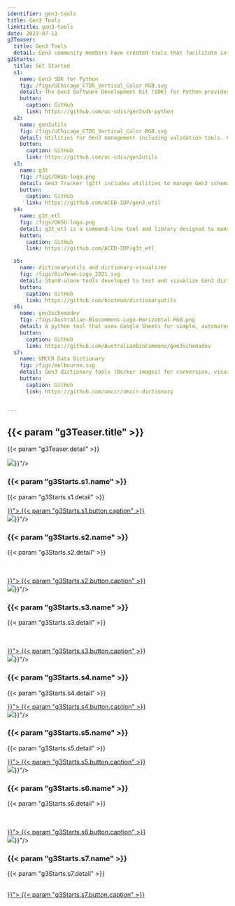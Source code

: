```yaml
---
identifier: gen3-tools
title: Gen3 Tools
linktitle: gen3-tools
date: 2023-07-11
g3Teaser:
  title: Gen3 Tools
  detail: Gen3 community members have created tools that facilitate interactions with a Gen3 Data Commons. These tools may be of use to both Gen3 users or operators.  Any questions about their use should be directed to the maintainers of the particular tool.
g3Starts:
  title: Get Started
  s1:
    name: Gen3 SDK for Python
    fig: /figs/UChicago_CTDS_Vertical_Color RGB.svg
    detail: The Gen3 Software Development Kit (SDK) for Python provides classes and functions for handling common tasks when interacting with a Gen3 commons. It also exposes a Command Line Interface (CLI).  Created by the Center for Translational Data Science at the University of Chicago.
    button:
      caption: GitHub
      link: https://github.com/uc-cdis/gen3sdk-python
  s2:
    name: gen3utils
    fig: /figs/UChicago_CTDS_Vertical_Color RGB.svg
    detail: Utilities for Gen3 management including validation tools. Created by the Center for Translational Data Science at the University of Chicago.
    button:
      caption: GitHub
      link: https://github.com/uc-cdis/gen3utils
  s3:
    name: g3t
    fig: /figs/OHSU-logo.png
    detail: Gen3 Tracker (g3t) includes utilities to manage Gen3 schemas, projects and submissions.  Tools include those to create and manage metadata, manipulate file manifests, status checks, metadata validation, user access, and others.
    button:
      caption: GitHub
      link: https://github.com/ACED-IDP/gen3_util
  s4:
    name: g3t_etl
    fig: /figs/OHSU-logo.png
    detail: g3t_etl is a command-line tool and library designed to manage Gen3 metadata including transformations to and from FHIR formatted data. The tool provides various commands, each serving a specific purpose.
    button:
      caption: GitHub
      link: https://github.com/ACED-IDP/g3t_etl

  s5:
    name: dictionaryutils and dictionary-visualizer
    fig: /figs/BioTeam-Logo_2021.svg
    detail: Stand-alone tools developed to test and visualize Gen3 dictionaries.  They allow for quicker testing of dictionary updates and do not require a full Gen3 deployment.  Created by BioTeam.
    button:
      caption: GitHub
      link: https://github.com/bioteam/dictionaryutils
  s6:
    name: gen3schemadev
    fig: /figs/Australian-Biocommons-Logo-Horizontal-RGB.png
    detail: A python tool that uses Google Sheets for simple, automated and efficient dictionary development.  The Gen3 schema mapping library enables an automated workflow to edit, test, validate and publish Gen3 Data Dictionaries, using a google sheet as input.  Created by the Australian BioCommons.
    button:
      caption: GitHub
      link: https://github.com/AustralianBioCommons/gen3schemadev
  s7:
    name: UMCCR Data Dictionary
    fig: /figs/melbourne.svg
    detail: Gen3 dictionary tools (Docker images) for conversion, visualization, testing and validation to allow for iterative development of Gen3 data dictionary schema locally. Created by the Genomics Platform Group at University of Melbourne Centre for Cancer Research (UMCCR).
    button:
      caption: GitHub
      link: https://github.com/umccr/umccr-dictionary


---
```


<section class="g3-bg__mint">
  <div class="g3-outer-wrapper g3-flex-content">
    <div class="g3-space__padding-lg-top g3-space__padding-lg-bottom g3-col__65">
      <div class="g3-space__wrapper-gap-left">
        <h1 class="g3-space__margin-sm-bottom">
          {{< param "g3Teaser.title" >}}
        </h1>
        <p class="g3-space__margin-sm-bottom introduction">
          {{< param "g3Teaser.detail" >}}
        </p>
      </div>
    </div>
  </div>
</section>


<section>
  <div class="g3-inner-wrapper g3-space__padding-md-top g3-mb-space__padding-lg-top g3-mb-space__padding-lg-bottom">
    <div class="g3-table g3-space__margin-lg-bottom g3-mb-space__margin-lg-bottom">
      <div class="g3-col__33 g3-text__center g3-space__padding-sm-left-right">
        <img class="g3-row__10vh g3-space__margin-sm-bottom" src="{{< param "g3Starts.s1.fig" >}}"/>
        <h3 class="g3-space__margin-sm-bottom">
          {{< param "g3Starts.s1.name" >}}
        </h3>
        <p class="g3-space__margin-sm-bottom g3-text__desktop-left">
          {{< param "g3Starts.s1.detail" >}}
        </p>
        <a class="g3-button g3-button--primary g3-align__bottom" href="{{< param "g3Starts.s1.button.link" >}}">
          {{< param "g3Starts.s1.button.caption" >}}
        </a>
      </div>
      <div class="g3-col__33 g3-text__center g3-space__padding-sm-left-right">
        <img class="g3-row__10vh g3-space__margin-sm-bottom" src="{{< param "g3Starts.s2.fig" >}}"/>
        <h3 class="g3-space__margin-sm-bottom">
          {{< param "g3Starts.s2.name" >}}
        </h3>
        <p class="g3-space__margin-sm-bottom g3-text__desktop-left">
          {{< param "g3Starts.s2.detail" >}} <br>       <br> <br>
        </p>
        <a class="g3-button g3-button--primary g3-align__bottom" href="{{< param "g3Starts.s2.button.link" >}}">
          {{< param "g3Starts.s2.button.caption" >}}
        </a>
      </div>
      <div class="g3-col__33 g3-text__center g3-space__padding-sm-left-right">
        <img class="g3-row__10vh g3-space__margin-sm-bottom" src="{{< param "g3Starts.s3.fig" >}}"/>
        <h3 class="g3-space__margin-sm-bottom">
          {{< param "g3Starts.s3.name" >}}
        </h3>
        <p class="g3-space__margin-sm-bottom g3-text__desktop-left">
          {{< param "g3Starts.s3.detail" >}} <br>       <br> <br>
        </p>
        <a class="g3-button g3-button--primary g3-align__bottom" href="{{< param "g3Starts.s3.button.link" >}}">
          {{< param "g3Starts.s3.button.caption" >}}
        </a>
      </div>
    </div>
  </div>
</section>


<section>
  <div class="g3-inner-wrapper g3-space__padding-md-top g3-mb-space__padding-lg-top g3-mb-space__padding-lg-bottom">
    <div class="g3-table g3-space__margin-lg-bottom g3-mb-space__margin-lg-bottom">
    <div class="g3-col__33 g3-text__center g3-space__padding-sm-left-right">
      <img class="g3-row__10vh g3-space__margin-sm-bottom" src="{{< param "g3Starts.s4.fig" >}}"/>
      <h3 class="g3-space__margin-sm-bottom">
        {{< param "g3Starts.s4.name" >}}
      </h3>
      <p class="g3-space__margin-sm-bottom g3-text__desktop-left">
        {{< param "g3Starts.s4.detail" >}}
      </p>
      <a class="g3-button g3-button--primary g3-align__bottom" href="{{< param "g3Starts.s4.button.link" >}}">
        {{< param "g3Starts.s4.button.caption" >}}
      </a>
    </div>
    <div class="g3-col__33 g3-text__center g3-space__padding-sm-left-right">
        <img class="g3-row__10vh g3-space__margin-sm-bottom" src="{{< param "g3Starts.s5.fig" >}}"/>
        <h3 class="g3-space__margin-sm-bottom">
          {{< param "g3Starts.s5.name" >}}
        </h3>
        <p class="g3-space__margin-sm-bottom g3-text__desktop-left">
          {{< param "g3Starts.s5.detail" >}}
        </p>
        <a class="g3-button g3-button--primary g3-align__bottom" href="{{< param "g3Starts.s5.button.link" >}}">
          {{< param "g3Starts.s5.button.caption" >}}
        </a>
    </div>
    <div class="g3-col__33 g3-text__center g3-space__padding-sm-left-right">
      <img class="g3-row__10vh g3-space__margin-sm-bottom" src="{{< param "g3Starts.s6.fig" >}}"/>
      <h3 class="g3-space__margin-sm-bottom">
        {{< param "g3Starts.s6.name" >}}
      </h3>
      <p class="g3-space__margin-sm-bottom g3-text__desktop-left">
        {{< param "g3Starts.s6.detail" >}} <br>       <br> <br>
      </p>
      <a class="g3-button g3-button--primary g3-align__bottom" href="{{< param "g3Starts.s6.button.link" >}}">
        {{< param "g3Starts.s6.button.caption" >}}
      </a>
      </div>
    </div>
  </div>
</section>

<section>
  <div class="g3-inner-wrapper g3-space__padding-md-top g3-mb-space__padding-lg-top g3-mb-space__padding-lg-bottom">
    <div class="g3-table g3-space__margin-lg-bottom g3-mb-space__margin-lg-bottom">
      <div class="g3-col__33 g3-text__center g3-space__padding-sm-left-right">
        <img class="g3-row__10vh g3-space__margin-sm-bottom" src="{{< param "g3Starts.s7.fig" >}}"/>
        <h3 class="g3-space__margin-sm-bottom">
          {{< param "g3Starts.s7.name" >}}
        </h3>
        <p class="g3-col__33 g3-minimum-wrapper g3-space__margin-sm-bottom g3-text__desktop-left">
          {{< param "g3Starts.s7.detail" >}} <br>  <br>
        </p>
        <a class="g3-button g3-button--primary g3-align__bottom" href="{{< param "g3Starts.s7.button.link" >}}">
          {{< param "g3Starts.s7.button.caption" >}}
        </a>
      </div>
    </div>
  </div>
</section>
